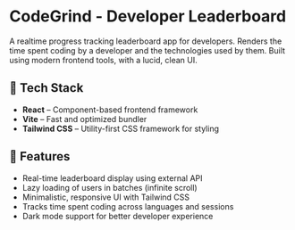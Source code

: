 # CodeGrind - Developer Leaderboard

A realtime progress tracking leaderboard app for developers. Renders the time spent coding by a developer and the technologies used by them. Built using modern frontend tools, with a lucid, clean UI.

## 🔧 Tech Stack

- **React** – Component-based frontend framework  
- **Vite** – Fast and optimized bundler  
- **Tailwind CSS** – Utility-first CSS framework for styling

## 🚀 Features

- Real-time leaderboard display using external API
- Lazy loading of users in batches (infinite scroll)
- Minimalistic, responsive UI with Tailwind CSS 
- Tracks time spent coding across languages and sessions
- Dark mode support for better developer experience


